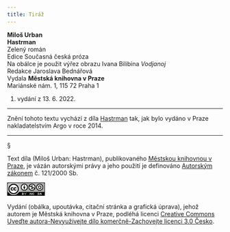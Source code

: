 ```yaml
---
title: Tiráž
---
```


**Miloš Urban**  
**Hastrman**  
Zelený román  
Edice Současná česká próza  
Na obálce je použit výřez obrazu Ivana Bilibina _Vodjanoj_  
Redakce Jaroslava Bednářová  
Vydala **Městská knihovna v Praze**  
Mariánské nám. 1, 115 72 Praha 1  
1. vydání z 13. 6. 2022.

***

Znění tohoto textu vychází z díla [Hastrman](https://search.mlp.cz/cz/titul/hastrman/4058589/) tak, jak bylo vydáno v Praze nakladatelstvím Argo v roce 2014.

***

§

Text díla (Miloš Urban: Hastrman), publikovaného [Městskou knihovnou v Praze](https://www.mlp.cz/cz/), je vázán autorskými právy a jeho použití je definováno [Autorským zákonem](https://www.mkcr.cz/predpisy-zakonu-709.html) č. 121/2000 Sb.

[![](./resources/image001.jpg)](http://creativecommons.org/licenses/by-nc-sa/3.0/cz/)

Vydání (obálka, upoutávka, citační stránka a grafická úprava), jehož autorem je Městská knihovna v Praze, podléhá licenci [Creative Commons Uveďte autora-Nevyužívejte dílo komerčně-Zachovejte licenci 3.0 Česko](https://creativecommons.org/licenses/by-nc-sa/3.0/cz/).